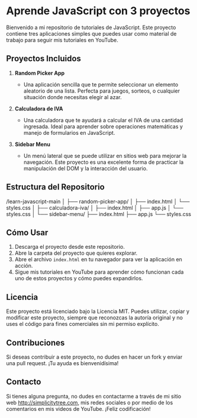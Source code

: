# Aprende JavaScript con 3 proyectos

Bienvenido a mi repositorio de tutoriales de JavaScript. Este proyecto contiene tres aplicaciones simples que puedes usar como material de trabajo para seguir mis tutoriales en YouTube.

## Proyectos Incluidos

1. **Random Picker App**
   - Una aplicación sencilla que te permite seleccionar un elemento aleatorio de una lista. Perfecta para juegos, sorteos, o cualquier situación donde necesitas elegir al azar.

2. **Calculadora de IVA**
   - Una calculadora que te ayudará a calcular el IVA de una cantidad ingresada. Ideal para aprender sobre operaciones matemáticas y manejo de formularios en JavaScript.

3. **Sidebar Menu**
   - Un menú lateral que se puede utilizar en sitios web para mejorar la navegación. Este proyecto es una excelente forma de practicar la manipulación del DOM y la interacción del usuario.

## Estructura del Repositorio

    

/learn-javascript-main
│
├── random-picker-app/
│   ├── index.html
│   └── styles.css
│
├── calculadora-iva/
│   ├── index.html
│   ├── app.js
│   └── styles.css
│
└── sidebar-menu/
    ├── index.html
    ├── app.js
    └── styles.css

      


## Cómo Usar

1. Descarga el proyecto desde este repositorio.
2. Abre la carpeta del proyecto que quieres explorar.
3. Abre el archivo `index.html` en tu navegador para ver la aplicación en acción.
4. Sigue mis tutoriales en YouTube para aprender cómo funcionan cada uno de estos proyectos y cómo puedes expandirlos.

## Licencia

Este proyecto está licenciado bajo la Licencia MIT. Puedes utilizar, copiar y modificar este proyecto, siempre que reconozcas la autoría original y no uses el código para fines comerciales sin mi permiso explícito.

## Contribuciones

Si deseas contribuir a este proyecto, no dudes en hacer un fork y enviar una pull request. ¡Tu ayuda es bienvenidísima!

## Contacto

Si tienes alguna pregunta, no dudes en contactarme a través de mi sitio web http://simplicitytree.com, mis redes sociales o por medio de los comentarios en mis videos de YouTube. ¡Feliz codificación!
